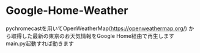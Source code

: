 # Google-Home-Weather　
pychromecastを用いてOpenWeatherMap(https://openweathermap.org/) から取得した最新の東京のお天気情報をGoogle Home経由で再生します　
main.py起動すれば動きます　
